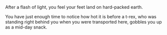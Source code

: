 After a flash of light, you feel your feet land on hard-packed earth. 

You have just enough time to notice how hot it is before a t-rex, who was standing right behind you
when you were transported here, gobbles you up as a mid-day snack.
